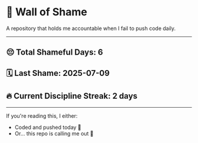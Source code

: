 # 🧱 Wall of Shame

A repository that holds me accountable when I fail to push code daily.

---

## 😔 Total Shameful Days: **6**
## 🗓️ Last Shame: **2025-07-09**
## 🔥 Current Discipline Streak: **2 days**

---

If you're reading this, I either:
- Coded and pushed today 💪
- Or... this repo is calling me out 😤
